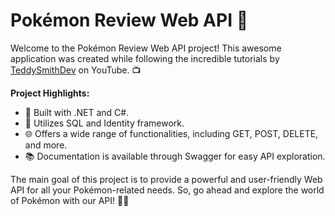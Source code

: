 
# Pokémon Review Web API 🚀

Welcome to the Pokémon Review Web API project! This awesome application was created while following the incredible tutorials by [TeddySmithDev](https://www.youtube.com/@TeddySmithDev) on YouTube. 📺

**Project Highlights:**

* 🔧 Built with .NET and C#.
* 💾 Utilizes SQL and Identity framework.
* 🌐 Offers a wide range of functionalities, including GET, POST, DELETE, and more.
* 📚 Documentation is available through Swagger for easy API exploration.

The main goal of this project is to provide a powerful and user-friendly Web API for all your Pokémon-related needs. So, go ahead and explore the world of Pokémon with our API! 🐾✨
